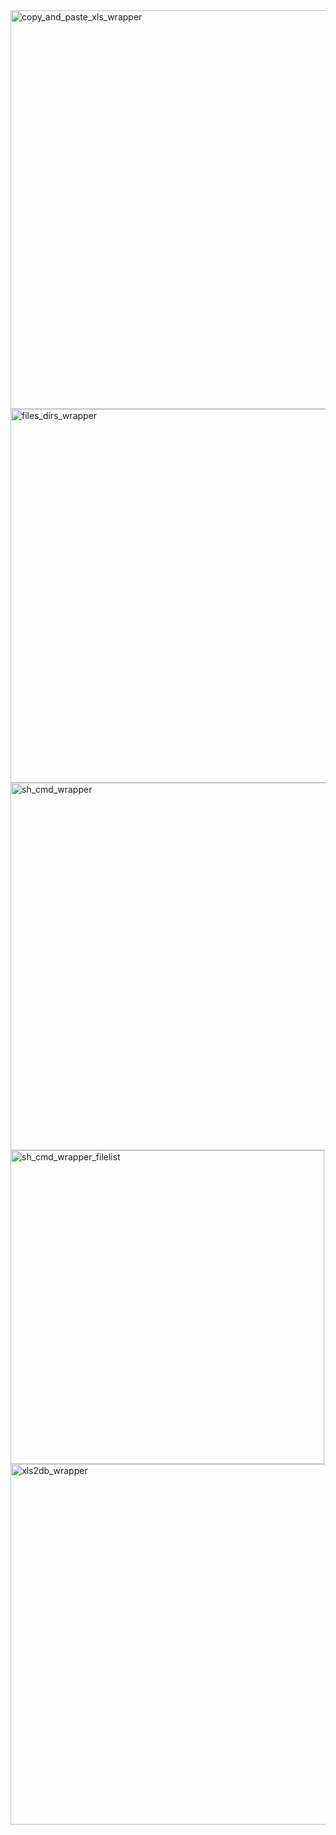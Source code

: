 <img width="638" alt="copy_and_paste_xls_wrapper" src="https://user-images.githubusercontent.com/87534698/235294114-e7105f34-5469-4f43-ae98-ce5eb53a2b6e.png">
<img width="598" alt="files_dirs_wrapper" src="https://user-images.githubusercontent.com/87534698/235294126-65ed077a-2881-4b37-841f-8308a12ed063.png">
<img width="588" alt="sh_cmd_wrapper" src="https://user-images.githubusercontent.com/87534698/235294132-e4fbb601-81b1-4889-8f45-80a375e50395.png">
<img width="502" alt="sh_cmd_wrapper_filelist" src="https://user-images.githubusercontent.com/87534698/235294138-50567879-5396-4ffa-acfd-3fe0a6940a0e.png">
<img width="577" alt="xls2db_wrapper" src="https://user-images.githubusercontent.com/87534698/235294145-dadd053a-54ee-4527-95dd-d80aaff0b0ce.png">

